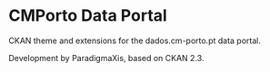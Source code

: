 # CMPorto Data Portal

CKAN theme and extensions for the dados.cm-porto.pt data portal. 

Development by ParadigmaXis, based on CKAN 2.3.


